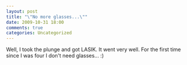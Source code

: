 ```yaml
---
layout: post
title: "\"No more glasses...\""
date: 2009-10-31 18:00
comments: true
categories: Uncategorized
---
```

Well, I took the plunge and got LASIK. It went very well. For the first time since I was four I don't need glasses... :)
